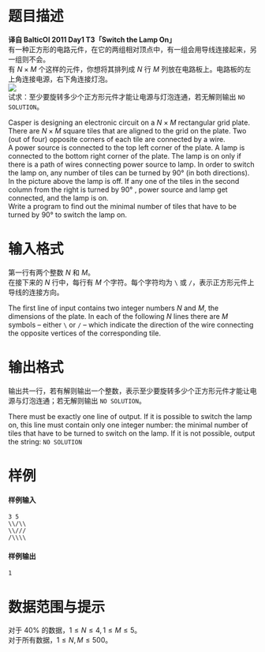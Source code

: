 
# 题目描述

**译自 BalticOI 2011 Day1 T3「Switch the Lamp On」**  
有一种正方形的电路元件，在它的两组相对顶点中，有一组会用导线连接起来，另一组则不会。  
有 $N\times M$ 个这样的元件，你想将其排列成 $N$ 行 $M$ 列放在电路板上。电路板的左上角连接电源，右下角连接灯泡。  
![](http://ruanx.pw/bzojch/file/2346_0.jpg)  
试求：至少要旋转多少个正方形元件才能让电源与灯泡连通，若无解则输出 $\texttt{NO SOLUTION}$。

Casper is designing an electronic circuit on a $N ×M$ rectangular grid plate. There are $N ×M$ square tiles that are aligned to the grid on the plate. Two (out of four) opposite corners of each tile are connected by a wire.  
A power source is connected to the top left corner of the plate. A lamp is connected to the bottom right corner of the plate. The lamp is on only if there is a path of wires connecting power source to lamp. In order to switch the lamp on, any number of tiles can be turned by $90°$ (in both directions).  
In the picture above the lamp is off. If any one of the tiles in the second column from the right is turned by $90°$ , power source and lamp get connected, and the lamp is on.  
Write a program to find out the minimal number of tiles that have to be turned by $90°$ to switch the lamp on.

# 输入格式

第一行有两个整数 $N$ 和 $M$。  
在接下来的 $N$ 行中，每行有 $M$ 个字符。每个字符均为 `\` 或 `/`，表示正方形元件上导线的连接方向。  

The first line of input contains two integer numbers $N$ and $M$, the dimensions of the plate. In each of the following $N$ lines there are $M$ symbols – either `\` or `/` – which indicate the direction of the wire connecting the opposite vertices of the corresponding tile.

# 输出格式

输出共一行，若有解则输出一个整数，表示至少要旋转多少个正方形元件才能让电源与灯泡连通；若无解则输出 `NO SOLUTION`。

There must be exactly one line of output. If it is possible to switch the lamp on, this line must contain only one integer number: the minimal number of tiles that have to be turned to switch on the lamp. If it is not possible, output the string: `NO SOLUTION`

# 样例

#### 样例输入
```plain
3 5
\\/\\
\\///
/\\\\
```

#### 样例输出
```plain
1
```

# 数据范围与提示

对于 $40\%$ 的数据，$1 ≤ N ≤ 4, 1 ≤ M ≤ 5$。  
对于所有数据，$1 ≤ N,M ≤ 500$。

